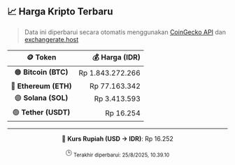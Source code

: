 

<!-- HARGA_KRIPTO -->
## 📈 Harga Kripto Terbaru

> Data ini diperbarui secara otomatis menggunakan [CoinGecko API](https://www.coingecko.com/) dan [exchangerate.host](https://exchangerate.host/)

<div align="center">

| 🪙 Token | 💰 Harga (IDR) |
|:------:|---------------:|
| 🟠 **Bitcoin (BTC)**   | Rp 1.843.272.266 |
| 🔵 **Ethereum (ETH)**  | Rp 77.163.342 |
| 🟣 **Solana (SOL)**    | Rp 3.413.593 |
| 🟢 **Tether (USDT)**   | Rp 16.254 |

---

💱 **Kurs Rupiah (USD → IDR)**: Rp 16.252

🕒 <sub>Terakhir diperbarui: 25/8/2025, 10.39.10</sub>

</div>
<!-- /HARGA_KRIPTO -->